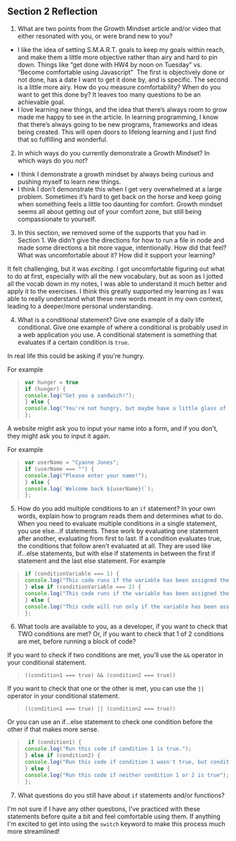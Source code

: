 ## Section 2 Reflection

1. What are two points from the Growth Mindset article and/or video that either resonated with you, or were brand new to you?
- I like the idea of setting S.M.A.R.T. goals to keep my goals within reach, and make them a little more objective rather than airy and hard to pin down. Things like “get done with HW4 by noon on Tuesday” vs. “Become comfortable using Javascript” 
The first is objectively done or not done, has a date I want to get it done by, and is specific. The second is a little more airy. How do you measure comfortability? When do you want to get this done by? It leaves too many questions to be an achievable goal.
- I love learning new things, and the idea that there’s always room to grow made me happy to see in the article. In learning programming, I know that there’s always going to be new programs, frameworks and ideas being created. This will open doors to lifelong learning and I just find that so fulfilling and wonderful.

2. In which ways do you currently demonstrate a Growth Mindset? In which ways do you _not_?
- I think I demonstrate a growth mindset by always being curious and pushing myself to learn new things.
- I think I don’t demonstrate this when I get very overwhelmed at a large problem. Sometimes it’s hard to get back on the horse and keep going when something feels a little too daunting for comfort. Growth mindset seems all about getting out of your comfort zone, but still being compassionate to yourself.

3. In this section, we removed some of the supports that you had in Section 1. We didn't give the directions for how to run a file in node and made some directions a bit more vague, intentionally. How did that feel? What was uncomfortable about it? How did it support your learning?

It felt challenging, but it was *exciting*. I got uncomfortable figuring out what to do at first, especially with all the new vocabulary, but as soon as I jotted all the vocab down in my notes, I was able to understand it much better and apply it to the exercises. I think this greatly supported my learning as I was able to really understand what these new words meant in my own context, leading to a deeper/more personal understanding.

4. What is a conditional statement? Give one example of a daily life conditional. Give one example of where a conditional is probably used in a web application you use.
A conditional statement is something that evaluates if a certain condition is `true`.

In real life this could be asking if you're hungry.

For example
> ```javascript
> var hunger = true
> if (hunger) {
> console.log("Get you a sandwich!");
> } else {
> console.log("You're not hungry, but maybe have a little glass of water.");
> };



A website might ask you to input your name into a form, and if you don't, they might ask you to input it again.

For example
> ```javascript
> var userName = "Cyanne Jones";
> if (userName === "") {
> console.log("Please enter your name!");
> } else {
> console.log(`Welcome back ${userName}!`);
> };

5. How do you add multiple conditions to an `if` statement? In your own words, explain how to program reads them and determines what to do.
When you need to evaluate multiple conditions in a single statement, you use else...if statements. These work by evaluating one statement after another, evaluating from first to last. If a condition evaluates true, the conditions that follow aren't evaluated at all.
They are used like if...else statements, but with else if statements in between the first if statement and the last else statement.
For example
> ```javascript
> if (conditionVariable === 1) {
> console.log("This code runs if the variable has been assigned the value of 1");
> } else if (conditionVariable === 2) {
> console.log("This code runs if the variable has been assigned the value of 2.");
> } else {
> console.log("This code will run only if the variable has been assigned any other value than 1 or 2");
> };

6. What tools are available to you, as a developer, if you want to check that TWO conditions are met? Or, if you want to check that 1 of 2 conditions are met, before running a block of code?

If you want to check if two conditions are met, you'll use the `&&` operator in your conditional statement.
> `((condition1 === true) && (condition2 === true))`

If you want to check that one or the other is met, you can use the `||` operator in your conditional statement.
> `((condition1 === true) || (condition2 === true))`

Or you can use an if...else statement to check one condition before the other if that makes more sense.
> ``` javascript
>  if (condition1) {
> console.log("Run this code if condition 1 is true.");
> } else if (condition2) {
> console.log("Run this code if condition 1 wasn't true, but condition 2 is.");
> } else {
> console.log("Run this code if neither condition 1 or 2 is true");
> };

7. What questions do you still have about `if` statements and/or functions?

I'm not sure if I have any other questions, I've practiced with these statements before quite a bit and feel comfortable using them. If anything I'm excited to get into using the `switch` keyword to make this process much more streamlined!
